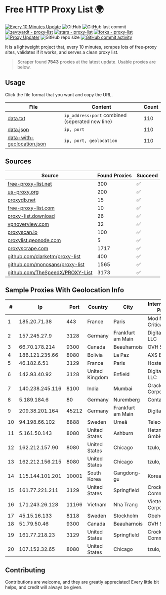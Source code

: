 
# Free HTTP Proxy List 🌍

[![Every 10 Minutes Update](https://github.com/mertguvencli/http-proxy-list/actions/workflows/main.yml/badge.svg?branch=main)](https://github.com/mertguvencli/http-proxy-list/actions/workflows/main.yml)
![GitHub](https://img.shields.io/github/license/mertguvencli/http-proxy-list)
![GitHub last commit](https://img.shields.io/github/last-commit/mertguvencli/http-proxy-list)
[![zevtyardt - proxy-list](https://img.shields.io/static/v1?label=zevtyardt&message=proxy-list&color=blue&logo=github)](https://github.com/zevtyardt/proxy-list "Go to GitHub repo")
[![stars - proxy-list](https://img.shields.io/github/stars/zevtyardt/proxy-list?style=social)](https://github.com/zevtyardt/proxy-list)
[![forks - proxy-list](https://img.shields.io/github/forks/zevtyardt/proxy-list?style=social)](https://github.com/zevtyardt/proxy-list)
[![Proxy Updater](https://github.com/zevtyardt/proxy-list/workflows/Proxy%20Updater/badge.svg)](https://github.com/zevtyardt/proxy-list/actions?query=workflow:"Proxy+Updater")
![GitHub repo size](https://img.shields.io/github/repo-size/zevtyardt/proxy-list)
[![GitHub commit activity](https://img.shields.io/github/commit-activity/m/zevtyardt/proxy-list?logo=commits)](https://github.com/zevtyardt/proxy-list/commits/main)

It is a lightweight project that, every 10 minutes, scrapes lots of free-proxy sites, validates if it works, and serves a clean proxy list.

> Scraper found **7543** proxies at the latest update. Usable proxies are below.

## Usage

Click the file format that you want and copy the URL.

|File|Content|Count|
|----|-------|-----|
|[data.txt](https://raw.githubusercontent.com/mertguvencli/http-proxy-list/main/proxy-list/data.txt)|`ip_address:port` combined (seperated new line)|110|
|[data.json](https://raw.githubusercontent.com/mertguvencli/http-proxy-list/main/proxy-list/data.json)|`ip, port`|110|
|[data-with-geolocation.json](https://raw.githubusercontent.com/mertguvencli/http-proxy-list/main/proxy-list/data-with-geolocation.json)|`ip, port, geolocation`|110|

## Sources

|Source|Found Proxies|Succeed|
|------|-------------|-------|
|[free-proxy-list.net](https://free-proxy-list.net)|300|✅|
|[us-proxy.org](https://www.us-proxy.org)|200|✅|
|[proxydb.net](http://proxydb.net)|15|✅|
|[free-proxy-list.com](https://free-proxy-list.com/?page=&port=&type%5B%5D=http&type%5B%5D=https&up_time=0&search=Search)|10|✅|
|[proxy-list.download](https://www.proxy-list.download/HTTP)|26|✅|
|[vpnoverview.com](https://vpnoverview.com/privacy/anonymous-browsing/free-proxy-servers)|32|✅|
|[proxyscan.io](https://www.proxyscan.io)|100|✅|
|[proxylist.geonode.com](https://proxylist.geonode.com/api/proxy-list?limit=300&page=1&sort_by=lastChecked&sort_type=desc&protocols=http,https)|5|✅|
|[proxyscrape.com](https://api.proxyscrape.com/v2/?request=displayproxies&protocol=http&timeout=10000&country=all&ssl=all&anonymity=all)|1717|✅|
|[github.com/clarketm/proxy-list](https://raw.githubusercontent.com/clarketm/proxy-list/master/proxy-list-raw.txt)|400|✅|
|[github.com/monosans/proxy-list](https://raw.githubusercontent.com/monosans/proxy-list/main/proxies/http.txt)|1565|✅|
|[github.com/TheSpeedX/PROXY-List](https://raw.githubusercontent.com/TheSpeedX/PROXY-List/master/http.txt)|3173|✅|


## Sample Proxies With Geolocation Info

|#|Ip|Port|Country|City|Internet Service Provider|
|-|--|----|-------|----|-------------------------|
|1|185.20.71.38|443|France|Paris|Mod Mission Critical LLC|
|2|157.245.27.9|3128|Germany|Frankfurt am Main|DigitalOcean, LLC|
|3|66.70.178.214|9300|Canada|Beauharnois|OVH SAS|
|4|186.121.235.66|8080|Bolivia|La Paz|AXS Bolivia S. A.|
|5|46.182.6.51|3129|France|Paris|Hosteur SAS|
|6|142.93.40.92|3128|United Kingdom|Enfield|DigitalOcean, LLC|
|7|140.238.245.116|8100|India|Mumbai|Oracle Corporation|
|8|5.189.184.6|80|Germany|Nuremberg|Contabo GmbH|
|9|209.38.201.164|45212|Germany|Frankfurt am Main|DigitalOcean|
|10|94.198.66.102|8888|Sweden|Umeå|Telecom3|
|11|5.161.50.143|8080|United States|Ashburn|Hetzner Online GmbH|
|12|162.212.157.90|8080|United States|Chicago|tzulo, inc.|
|13|162.212.156.215|8080|United States|Chicago|tzulo, inc.|
|14|115.144.101.201|10001|South Korea|Gangdong-gu|Korea Telecom|
|15|161.77.221.211|3129|United States|Springfield|Crocker Communications|
|16|171.243.26.128|11166|Vietnam|Nha Trang|Viettel Corporation|
|17|45.15.16.133|8118|Sweden|Stockholm|Obehosting AB|
|18|51.79.50.46|9300|Canada|Beauharnois|OVH SAS|
|19|161.77.218.23|3129|United States|Springfield|Crocker Communications|
|20|107.152.32.65|8080|United States|Chicago|tzulo, inc.|



## Contributing

Contributions are welcome, and they are greatly appreciated! Every
little bit helps, and credit will always be given.

